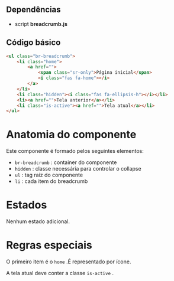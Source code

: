 ## Dependências

- script **breadcrumb.js**

## Código básico

``` html
<ul class="br-breadcrumb">
    <li class="home">
        <a href="">
            <span class="sr-only">Página inicial</span>
            <i class="fas fa-home"></i>
        </a>
    </li>
    <li class="hidden"><i class="fas fa-ellipsis-h"></i></li>
    <li><a href="">Tela anterior</a></li>
    <li class="is-active"><a href="">Tela atual</a></li>
</ul>
```

# Anatomia do componente

Este componente é formado pelos seguintes elementos:

* `br-breadcrumb` : container do componente
* `hidden` : classe necessária para controlar o collapse
* `ul` : tag raiz do componente
* `li` : cada item do breadcrumb

# Estados

Nenhum estado adicional.

# Regras especiais

O primeiro item é o `home` .É representado por ícone.

A tela atual deve conter a classe `is-active` .

